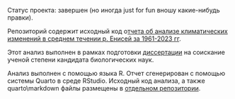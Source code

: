 Статус проекта: завершен (но иногда just for fun вношу какие-нибудь правки).

Репозиторий содержит исходный код о[тчета об анализе климатических изменений в среднем течении р. Енисей за 1961-2023 гг](https://yakushov1.github.io/climate_change_report/).

Этот анализ выполнен в рамках подготовки [диссертации](https://sev-in.ru/node/4003) на соискание ученой степени кандидата биологических наук.

Анализ выполнен с помощью языка R. Отчет сгенерирован с помощью системы Quarto в среде RStudio. Исходный код анализа, а также quarto\\markdown файлы размещены в [отдельном репозитории](https://github.com/yakushov1/climate_change_source_code).
